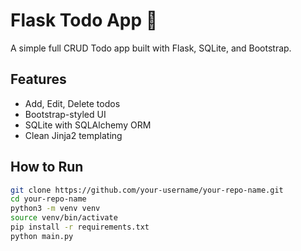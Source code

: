 # Flask Todo App 📝

A simple full CRUD Todo app built with Flask, SQLite, and Bootstrap.

## Features

- Add, Edit, Delete todos
- Bootstrap-styled UI
- SQLite with SQLAlchemy ORM
- Clean Jinja2 templating

## How to Run

```bash
git clone https://github.com/your-username/your-repo-name.git
cd your-repo-name
python3 -m venv venv
source venv/bin/activate
pip install -r requirements.txt
python main.py
